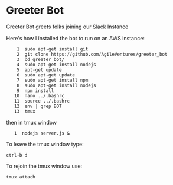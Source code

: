 # Greeter Bot

Greeter Bot greets folks joining our Slack Instance

Here's how I installed the bot to run on an AWS instance:

```
    1  sudo apt-get install git
    2  git clone https://github.com/AgileVentures/greeter_bot
    3  cd greeter_bot/
    4  sudo apt-get install nodejs
    5  apt-get update
    6  sudo apt-get update
    7  sudo apt-get install npm
    8  sudo apt-get install nodejs
    9  npm install
   10  nano ../.bashrc
   11  source ../.bashrc
   12  env | grep BOT
   13  tmux
```

then in tmux window

```
   1  nodejs server.js &
```
   
To leave the tmux window type:

```
ctrl-b d
```

To rejoin the tmux window use:

```
tmux attach
```
